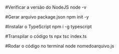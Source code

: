 #Verificar a versão do NodeJS
node -v

#Gerar arquivo package.json
npm init -y

#Instalar o TypeScript
npm i -g typescript

#Transpilar o código ts
npx tsc index.ts

#Rodar o código no terminal
node nomedoarquivo.js